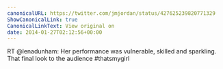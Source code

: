 ```yaml
---
canonicalURL: https://twitter.com/jmjordan/status/427625239820771329
ShowCanonicalLink: true
CanonicalLinkText: View original on
date: 2014-01-27T02:12:56+00:00
---
```

RT @lenadunham: Her performance was vulnerable, skilled and sparkling. That final look to the audience #thatsmygirl